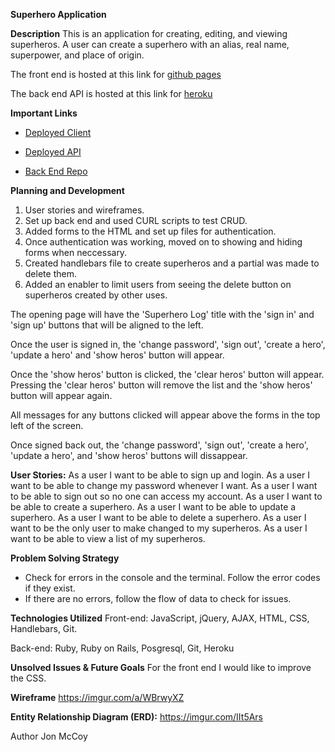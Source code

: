 **Superhero Application**

**Description**
This is an application for creating, editing, and viewing superheros. A user can create a superhero with an alias, real name, superpower, and place of origin.

The front end is hosted at this link for [github pages](https://fmc127.github.io/marvel-client/)

The back end API is hosted at this link for [heroku](https://marvel-database.herokuapp.com/)


**Important Links**

- [Deployed Client](https://fmc127.github.io/marvel-client/)

- [Deployed API](https://marvel-database.herokuapp.com/)

- [Back End Repo](https://github.com/fmc127/marvel-api)



**Planning and Development**

1. User stories and wireframes.
2. Set up back end and used CURL scripts to test CRUD.
3. Added forms to the HTML and set up files for authentication.
4. Once authentication was working, moved on to showing and hiding forms when neccessary.
5. Created handlebars file to create superheros and a partial was made to delete them.
6. Added an enabler to limit users from seeing the delete button on superheros created by other uses.

The opening page will have the 'Superhero Log' title with the 'sign in' and 'sign up' buttons that will be aligned to the left.

Once the user is signed in, the 'change password', 'sign out', 'create a hero', 'update a hero' and 'show heros' button will appear.

Once the 'show heros' button is clicked, the 'clear heros' button will appear. Pressing the 'clear heros' button will remove the list and the 'show heros' button will appear again.

All messages for any buttons clicked will appear above the forms in the top left of the screen.

Once signed back out, the 'change password', 'sign out', 'create a hero', 'update a hero', and 'show heros' buttons will dissappear.

**User Stories:**
As a user I want to be able to sign up and login.
As a user I want to be able to change my password whenever I want.
As a user I want to be able to sign out so no one can access my account.
As a user I want to be able to create a superhero.
As a user I want to be able to update a superhero.
As a user I want to be able to delete a superhero.
As a user I want to be the only user to make changed to my superheros.
As a user I want to be able to view a list of my superheros.

**Problem Solving Strategy**
- Check for errors in the console and the terminal. Follow the error codes if they exist.
- If there are no errors, follow the flow of data to check for issues.

**Technologies Utilized**
Front-end:
JavaScript, jQuery, AJAX, HTML, CSS, Handlebars, Git.

Back-end:
Ruby, Ruby on Rails, Posgresql, Git, Heroku

**Unsolved Issues & Future Goals**
For the front end I would like to improve the CSS.

**Wireframe**
https://imgur.com/a/WBrwyXZ

**Entity Relationship Diagram (ERD):**
https://imgur.com/IIt5Ars

Author
Jon McCoy
